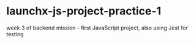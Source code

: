 # launchx-js-project-practice-1
week 3 of backend mission - first JavaScript project, also using Jest for testing 

